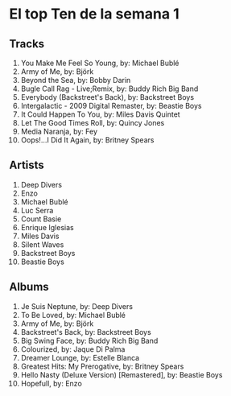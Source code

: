 # El top Ten de la semana 1

## Tracks
1. You Make Me Feel So Young, by: Michael Bublé
1. Army of Me, by: Björk
1. Beyond the Sea, by: Bobby Darin
1. Bugle Call Rag - Live;Remix, by: Buddy Rich Big Band
1. Everybody (Backstreet's Back), by: Backstreet Boys
1. Intergalactic - 2009 Digital Remaster, by: Beastie Boys
1. It Could Happen To You, by: Miles Davis Quintet
1. Let The Good Times Roll, by: Quincy Jones
1. Media Naranja, by: Fey
1. Oops!...I Did It Again, by: Britney Spears

## Artists
1. Deep Divers
1. Enzo
1. Michael Bublé
1. Luc Serra
1. Count Basie
1. Enrique Iglesias
1. Miles Davis
1. Silent Waves
1. Backstreet Boys
1. Beastie Boys

## Albums
1. Je Suis Neptune, by: Deep Divers
1. To Be Loved, by: Michael Bublé
1. Army of Me, by: Björk
1. Backstreet's Back, by: Backstreet Boys
1. Big Swing Face, by: Buddy Rich Big Band
1. Colourized, by: Jaque Di Palma
1. Dreamer Lounge, by: Estelle Blanca
1. Greatest Hits: My Prerogative, by: Britney Spears
1. Hello Nasty (Deluxe Version) [Remastered], by: Beastie Boys
1. Hopefull, by: Enzo
